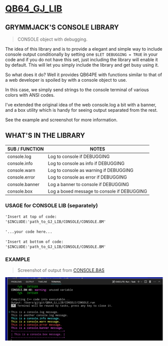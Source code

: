 # [QB64_GJ_LIB](../README.md) 
## GRYMMJACK'S CONSOLE LIBRARY

> CONSOLE object with debugging.

The idea of this library and is to provide a elegant and simple way to include
console output conditionally by setting one `$LET DEBUGGING = TRUE` in your code
and if you do not have this set, just including the library will enable it by
default. This will let you simply include the library and get busy using it. 

So what does it do? Well it provides QB64PE with functions similar to that of
a web developer is spoiled by with a console object to use. 

In this case, we simply send strings to the console terminal of various colors
with ANSI codes.

I've extended the original idea of the web console.log a bit with a banner, and
a box utility which is handy for seeing output separated from the rest. 

See the example and screenshot for more information. 


## WHAT'S IN THE LIBRARY
| SUB / FUNCTION | NOTES |
|----------------|-------|
| console.log | Log to console if DEBUGGING |
| console.info | Log to console as info if DEBUGGING |
| console.warn | Log to console as warning if DEBUGGING |
| console.error | Log to console as error if DEBUGGING |
| console.banner | Log a banner to console if DEBUGGING |
| console.box | Log a boxed message to console if DEBUGGING |



### USAGE for CONSOLE LIB (separately)
```basic
'Insert at top of code:
'$INCLUDE:'path_to_GJ_LIB/CONSOLE/CONSOLE.BM'

'...your code here...

'Insert at bottom of code:
'$INCLUDE:'path_to_GJ_LIB/CONSOLE/CONSOLE.BM'
```



### EXAMPLE 
> Screenshot of output from [CONSOLE.BAS](CONSOLE.BAS)

![](CONSOLE.png)